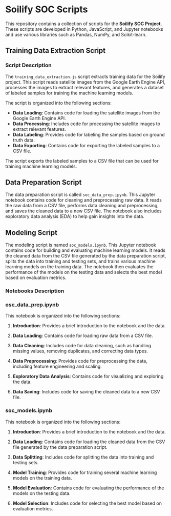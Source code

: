 # Soilify SOC Scripts

This repository contains a collection of scripts for the **Soilify SOC Project**. These scripts are developed in Python, JavaScript, and Jupyter notebooks and use various libraries such as Pandas, NumPy, and Scikit-learn.

## Training Data Extraction Script

### **Script Description**

The `training_data_extraction.js` script extracts training data for the Soilify project. This script reads satellite images from the Google Earth Engine API, processes the images to extract relevant features, and generates a dataset of labeled samples for training the machine learning models.

The script is organized into the following sections:

- **Data Loading**: Contains code for loading the satellite images from the Google Earth Engine API.
- **Data Processing**: Includes code for processing the satellite images to extract relevant features.
- **Data Labeling**: Provides code for labeling the samples based on ground truth data.
- **Data Exporting**: Contains code for exporting the labeled samples to a CSV file.

The script exports the labeled samples to a CSV file that can be used for training machine learning models.

## Data Preparation Script

The data preparation script is called `soc_data_prep.ipynb`. This Jupyter notebook contains code for cleaning and preprocessing raw data. It reads the raw data from a CSV file, performs data cleaning and preprocessing, and saves the cleaned data to a new CSV file. The notebook also includes exploratory data analysis (EDA) to help gain insights into the data.

## Modeling Script

The modeling script is named `soc_models.ipynb`. This Jupyter notebook contains code for building and evaluating machine learning models. It reads the cleaned data from the CSV file generated by the data preparation script, splits the data into training and testing sets, and trains various machine learning models on the training data. The notebook then evaluates the performance of the models on the testing data and selects the best model based on evaluation metrics.

### Notebooks Description

### osc_data_prep.ipynb

This notebook is organized into the following sections:

1. **Introduction**: Provides a brief introduction to the notebook and the data.

2. **Data Loading**: Contains code for loading raw data from a CSV file.

3. **Data Cleaning**: Includes code for data cleaning, such as handling missing values, removing duplicates, and correcting data types.

4. **Data Preprocessing**: Provides code for preprocessing the data, including feature engineering and scaling.

5. **Exploratory Data Analysis**: Contains code for visualizing and exploring the data.

6. **Data Saving**: Includes code for saving the cleaned data to a new CSV file.

### soc_models.ipynb

This notebook is organized into the following sections:

1. **Introduction**: Provides a brief introduction to the notebook and the data.

2. **Data Loading**: Contains code for loading the cleaned data from the CSV file generated by the data preparation script.

3. **Data Splitting**: Includes code for splitting the data into training and testing sets.

4. **Model Training**: Provides code for training several machine learning models on the training data.

5. **Model Evaluation**: Contains code for evaluating the performance of the models on the testing data.

6. **Model Selection**: Includes code for selecting the best model based on evaluation metrics.
